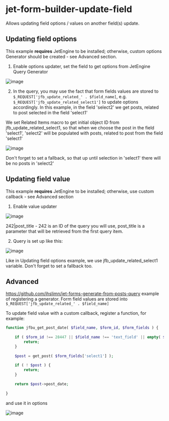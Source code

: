 # jet-form-builder-update-field

Allows updating field options / values on another field(s) update.

Updating field options 
---
This example **requires** JetEngine to be installed; otherwise, custom options Generator should be created - see Advanced section.

1. Enable options updater, set the field to get options from JetEngine Query Generator

![image](https://github.com/ihslimn/jet-form-builder-update-field/assets/57287929/8f31ccba-6075-4325-93fe-fb6d43ece251)


2. In the query, you may use the fact that form fields values are stored to `$_REQUEST['jfb_update_related_' . $field_name]`, e.g. `$_REQUEST['jfb_update_related_select1']`
to update options accordingly. In this example, in the field 'select2' we get posts, related to post selected in the field 'select1'

We set Related Items macro to get initial object ID from jfb_update_related_select1, so that when we choose the post in the field 'select1', 'select2' will be populated with posts, related to post from the field 'select1'

![image](https://github.com/ihslimn/jet-form-builder-update-field/assets/57287929/4818c002-9a58-44f9-955e-504f7794d1ce)

Don't forget to set a fallback, so that up until selection in 'select1' there will be no posts in 'select2'

Updating field value
---
This example **requires** JetEngine to be installed; otherwise, use custom callback - see Advanced section

1. Enable value updater

![image](https://github.com/ihslimn/jet-form-builder-update-field/assets/57287929/8030b07b-e3af-4262-9df7-043b48448f0a)

242|post_title - 242 is an ID of the query you will use, post_title is a parameter that will be retrieved from the first query item.

2. Query is set up like this:

![image](https://github.com/ihslimn/jet-form-builder-update-field/assets/57287929/6cef835d-cdb3-4a77-83f9-c21508bee53c)

Like in Updating field options example, we use jfb_update_related_select1 variable. Don't forget to set a fallback too.

Advanced
---
https://github.com/ihslimn/jet-forms-generate-from-posts-query example of registering a generator. Form field values are stored into `$_REQUEST['jfb_update_related_' . $field_name]`

To update field value with a custom callback, register a function, for example:
```php
function jfbu_get_post_date( $field_name, $form_id, $form_fields ) {
	
	if ( $form_id !== 28447 || $field_name !== 'text_field' || empty( $form_fields['select1'] ) ) {
		return;
	}
	
	$post = get_post( $form_fields['select1'] );
	
	if ( ! $post ) {
		return;
	}
	
	return $post->post_date;
	
}
```

and use it in options

![image](https://github.com/ihslimn/jet-form-builder-update-field/assets/57287929/7410d231-8111-4cbb-afa1-7b8bc7b88be0)
